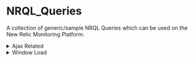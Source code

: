 # NRQL_Queries

A collection of generic/sample NRQL Queries which can be used on the New Relic Monitoring Platform.

<details>
  <summary> Ajax Related </summary>
  
    1. View time in seconds from start of request to when all resulting callbacks   
    (including subsequence Ajax callbacks) are complete - request URL  
    
      ````
      SELECT average(timeToSettle) FROM AjaxRequest FACET requestUrl SINCE 180 MINUTES AGO TIMESERIES
           
      
    2. View time in seconds from start of request to when all resulting callbacks (including subsequence Ajax callbacks) are complete - Page URL
      
      SELECT average(timeToSettle) FROM AjaxRequest FACET pageUrl SINCE 180 MINUTES AGO TIMESERIES
      ```           
      
  </details>

<details>
  <summary> Window Load </summary>

    3. View Average Window Load in milliseconds for Page URL
    
      ````        
      SELECT average(windowLoad) FROM PageViewTiming FACET pageUrl SINCE 180 MINUTES AGO TIMESERIES
      ```        
      
  </details>


